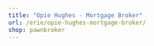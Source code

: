 ```yaml
---
title: "Opie Hughes - Mortgage Broker"
url: /erie/opie-hughes-mortgage-broker/
shop: pawnbroker
---
```

